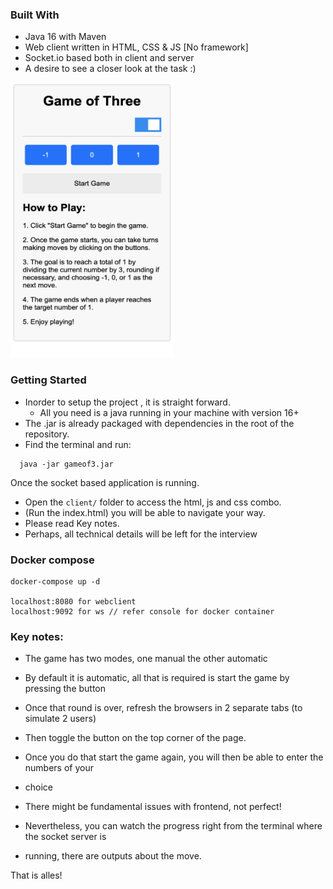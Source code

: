 ### Built With
- Java 16 with Maven 
- Web client written in HTML, CSS & JS [No framework]
- Socket.io based both in client and server
- A desire to see a closer look at the task :)

<img alt="screenshot" height="440" src="g3.png" width="260"/>

### Getting Started

- Inorder to setup the project , it is straight forward.
  * All you need is a java running in your machine with version 16+
- The .jar is already packaged with dependencies in the root of the repository.
- Find the terminal and run:
```commandline
  java -jar gameof3.jar
 ```
Once the socket based application is running. 
- Open the `client/` folder to access the html, js and css combo.
- (Run the index.html) you will be able to navigate your way.
- Please read Key notes.
- Perhaps, all technical details will be left for the interview

### Docker compose
```
docker-compose up -d

localhost:8080 for webclient 
localhost:9092 for ws // refer console for docker container
```

### Key notes:
- The game has two modes, one manual the other automatic
- By default it is automatic, all that is required is start the game by pressing the button
- Once that round is over, refresh the browsers in 2 separate tabs (to simulate 2 users)
- Then toggle the button on the top corner of the page.
- Once you do that start the game again, you will then be able to enter the numbers of your 
- choice

- There might be fundamental issues with frontend, not perfect!
- Nevertheless, you can watch the progress right from the terminal where the socket server is
- running, there are outputs about the move.

That is alles! 
